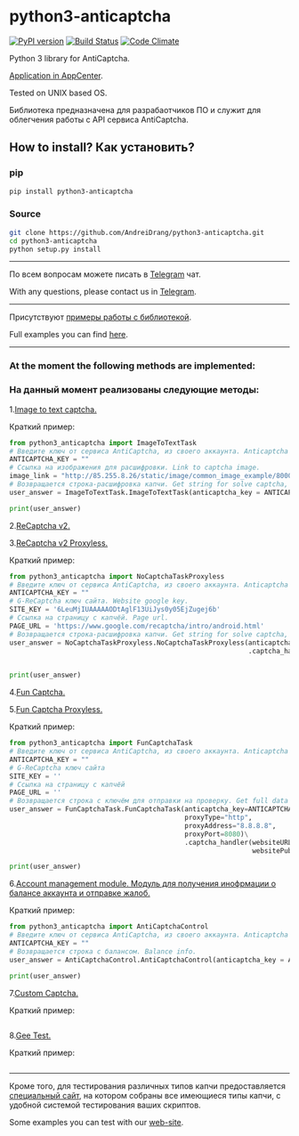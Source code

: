 # python3-anticaptcha

[![PyPI version](https://badge.fury.io/py/python3-anticaptcha.svg)](https://badge.fury.io/py/python3-anticaptcha)
[![Build Status](https://semaphoreci.com/api/v1/andreidrang/python3-anticaptcha/branches/master/shields_badge.svg)](https://semaphoreci.com/andreidrang/python3-anticaptcha)
[![Code Climate](https://codeclimate.com/github/AndreiDrang/python3-anticaptcha/badges/gpa.svg)](https://codeclimate.com/github/AndreiDrang/python3-anticaptcha)

Python 3 library for AntiCaptcha.

[Application in AppCenter](https://anti-captcha.com/clients/tools/appcenter/app/867).

Tested on UNIX based OS.

Библиотека предназначена для разрабаотчиков ПО и служит для облегчения работы с API сервиса AntiCaptcha.

## How to install? Как установить?

### pip

```bash
pip install python3-anticaptcha
```


### Source
```bash
git clone https://github.com/AndreiDrang/python3-anticaptcha.git
cd python3-anticaptcha
python setup.py install
```
***
По всем вопросам можете писать в [Telegram](https://t.me/joinchat/CD2EtQ5Pm0dmoSQQMTkVlw) чат.

With any questions, please contact us in [Telegram](https://t.me/joinchat/CD2EtQ5Pm0dmoSQQMTkVlw).
***
Присутствуют [примеры работы с библиотекой](https://github.com/AndreiDrang/python3-anticaptcha/tree/master/anticaptcha_examples).

Full examples you can find [here](https://github.com/AndreiDrang/python3-anticaptcha/tree/master/anticaptcha_examples).

***
### At the moment the following methods are implemented:
### На данный момент реализованы следующие методы:

1.[Image to text captcha.](https://github.com/AndreiDrang/python3-anticaptcha/blob/master/anticaptcha_examples/anticaptcah_image_to_text_example.py)

Краткий пример:
```python
from python3_anticaptcha import ImageToTextTask
# Введите ключ от сервиса AntiCaptcha, из своего аккаунта. Anticaptcha service key.
ANTICAPTCHA_KEY = ""
# Ссылка на изображения для расшифровки. Link to captcha image.
image_link = "http://85.255.8.26/static/image/common_image_example/800070.png"
# Возвращается строка-расшифровка капчи. Get string for solve captcha, and some other info.
user_answer = ImageToTextTask.ImageToTextTask(anticaptcha_key = ANTICAPTCHA_KEY).captcha_handler(captcha_link=image_link)

print(user_answer)
```

2.[ReCaptcha v2.](https://github.com/AndreiDrang/python3-anticaptcha/blob/master/anticaptcha_examples/anticaptcha_nocaptcha_example.py)


3.[ReCaptcha v2 Proxyless. ](https://github.com/AndreiDrang/python3-anticaptcha/blob/master/anticaptcha_examples/anticaptcha_nocaptcha_example.py)

Краткий пример:
```python
from python3_anticaptcha import NoCaptchaTaskProxyless
# Введите ключ от сервиса AntiCaptcha, из своего аккаунта. Anticaptcha service key.
ANTICAPTCHA_KEY = ""
# G-ReCaptcha ключ сайта. Website google key.
SITE_KEY = '6LeuMjIUAAAAAODtAglF13UiJys0y05EjZugej6b'
# Ссылка на страницу с капчёй. Page url.
PAGE_URL = 'https://www.google.com/recaptcha/intro/android.html'
# Возвращается строка-расшифровка капчи. Get string for solve captcha, and other info.
user_answer = NoCaptchaTaskProxyless.NoCaptchaTaskProxyless(anticaptcha_key = ANTICAPTCHA_KEY)\
                                                            .captcha_handler(websiteURL=PAGE_URL,
                                                                             websiteKey=SITE_KEY)

print(user_answer)
```

4.[Fun Captcha.](https://github.com/AndreiDrang/python3-anticaptcha/blob/master/anticaptcha_examples/anticaptcha_fun_example.py)

5.[Fun Captcha Proxyless.](https://github.com/AndreiDrang/python3-anticaptcha/blob/master/anticaptcha_examples/anticaptcha_fun_example.py)

Краткий пример:
```python
from python3_anticaptcha import FunCaptchaTask
# Введите ключ от сервиса AntiCaptcha, из своего аккаунта. Anticaptcha service key.
ANTICAPTCHA_KEY = ""
# G-ReCaptcha ключ сайта
SITE_KEY = ''
# Ссылка на страницу с капчёй
PAGE_URL = ''
# Возвращается строка с ключём для отправки на проверку. Get full data for solve captcha.
user_answer = FunCaptchaTask.FunCaptchaTask(anticaptcha_key=ANTICAPTCHA_KEY,
                                            proxyType="http",
                                            proxyAddress="8.8.8.8",
                                            proxyPort=8080)\
                                            .captcha_handler(websiteURL=PAGE_URL,
                                                             websitePublicKey=SITE_KEY)

print(user_answer)
```

6.[Account management module. Модуль для получения инофрмации о балансе аккаунта и отправке жалоб.](https://github.com/AndreiDrang/python3-anticaptcha/blob/master/anticaptcha_examples/anticaptcha_control_example.py)

Краткий пример:
```python
from python3_anticaptcha import AntiCaptchaControl
# Введите ключ от сервиса AntiCaptcha, из своего аккаунта. Anticaptcha service key.
ANTICAPTCHA_KEY = ""
# Возвращается строка c балансом. Balance info.
user_answer = AntiCaptchaControl.AntiCaptchaControl(anticaptcha_key = ANTICAPTCHA_KEY).get_balance()

print(user_answer)
```

7.[Custom Captcha.](https://github.com/AndreiDrang/python3-anticaptcha/blob/master/anticaptcha_examples/anticaptcha_control_example.py)

Краткий пример:
```python

```

8.[Gee Test.](https://github.com/AndreiDrang/python3-anticaptcha/blob/master/anticaptcha_examples/anticaptcha_control_example.py)

Краткий пример:
```python

```

***
Кроме того, для тестирования различных типов капчи предоставляется [специальный сайт](http://85.255.8.26/), на котором собраны все имеющиеся типы капчи, с удобной системой тестирования ваших скриптов.

Some examples you can test with our [web-site](http://85.255.8.26/).
